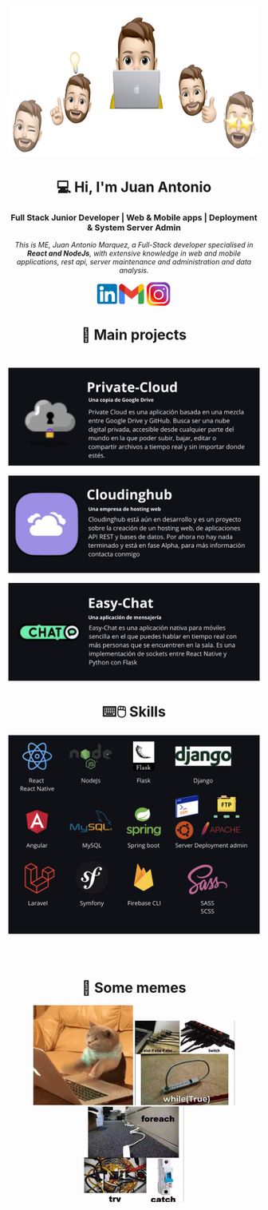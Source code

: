 <p align="center">
  <img src="https://github.com/ByMarqueZz/ByMarqueZz/blob/main/img/fondo-header3.png" height="300">
</p>
<h1 align="center">💻 Hi, I'm Juan Antonio</h1>
<h3 align="center">
  Full Stack Junior Developer | Web & Mobile apps | Deployment & System Server Admin
</h3>
<p align="center">
  <em>This is ME, Juan Antonio Marquez, a Full-Stack developer specialised in <b>React and NodeJs</b>, with extensive knowledge in web and mobile applications, rest api, server maintenance and administration and data analysis.</em>
</p>
<p align="center">
  <a href="https://www.linkedin.com/in/juan-antonio-marquez/" target="blank"><img align="center" src="https://github.com/ByMarqueZz/ByMarqueZz/blob/main/img/174857.png" alt="linkedin" height="40" width="40"/></a>
   <a href = "mailto: bymarquezz2@gmail.com"><img align="center" src="https://github.com/ByMarqueZz/ByMarqueZz/blob/main/img/Gmail_icon_(2020).svg.png" height="40" width="50" alt="gmail"/></a>
  <a href="https://www.instagram.com/maarquez_10?igsh=MTQzbW11MTEyajJ0dw%3D%3D&utm_source=qr" target="blank"><img align="center" src="https://github.com/ByMarqueZz/ByMarqueZz/blob/main/img/Logo-Instagram-PNG.png" alt="instagram" height="50" width="50"/></a>
</p>

<h1 align="center">📱 Main projects</h1>
<br>
<p>
    <a href="https://github.com/ByMarqueZz/private-cloud" target="blank" align="center"><kbd><img src="https://github.com/ByMarqueZz/ByMarqueZz/blob/main/img/Captura%20de%20pantalla%202024-01-16%20a%20las%2010.38.19.png" alt="Private Cloud"/></kbd></a>
  <br><br>
  <a href="https://github.com/ByMarqueZz/cloudinghub" target="blank" align="center"><kbd><img src="https://github.com/ByMarqueZz/ByMarqueZz/blob/main/img/Captura%20de%20pantalla%202024-01-16%20a%20las%2010.43.58.png" alt="Cloudinghub"/></kbd></a>
  <br><br>
  <a href="https://github.com/ByMarqueZz/easy-chat" target="blank" align="center"><kbd><img src="https://github.com/ByMarqueZz/ByMarqueZz/blob/main/img/Captura%20de%20pantalla%202024-01-16%20a%20las%2010.54.30.png" alt="Easy Chat"/></kbd></a>
</p>


<h1 align="center">⌨️🖱️ Skills</h1>
<p>
  <kbd><img src="https://github.com/ByMarqueZz/ByMarqueZz/blob/main/img/Captura%20de%20pantalla%202024-01-16%20a%20las%2013.58.49.png"></kbd>
</p>

<br><br>
<h1 align="center">📸 Some memes</h1>
<p align="center">
  <img src="https://github.com/ByMarqueZz/ByMarqueZz/blob/main/img/gato.gif" width="200" heigth="200">
  <img src="https://github.com/ByMarqueZz/ByMarqueZz/blob/main/img/meme.jpeg" width="200" heigth="200">
  <img src="https://github.com/ByMarqueZz/ByMarqueZz/blob/main/img/meme2.jpeg" width="200" heigth="200">
</p>
